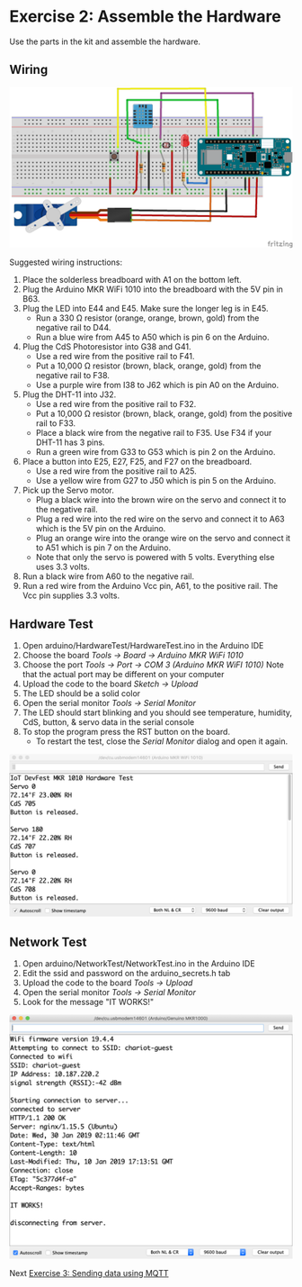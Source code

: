 # Exercise 2: Assemble the Hardware

Use the parts in the kit and assemble the hardware.

## Wiring

![Fritzing Diagram](images/wiring_bb.png)

Suggested wiring instructions:

1. Place the solderless breadboard with A1 on the bottom left.
1. Plug the Arduino MKR WiFi 1010 into the breadboard with the 5V pin in B63.
1. Plug the LED into E44 and E45. Make sure the longer leg is in E45.
   * Run a 330 &#937; resistor (orange, orange, brown, gold) from the negative rail to D44.
   * Run a blue wire from A45 to A50 which is pin 6 on the Arduino.
1. Plug the CdS Photoresistor into G38 and G41.
   * Use a red wire from the positive rail to F41.
   * Put a 10,000 &#937; resistor (brown, black, orange, gold) from the negative rail to F38.
   * Use a purple wire from I38 to J62 which is pin A0 on the Arduino.
1. Plug the DHT-11 into J32.
   * Use a red wire from the positive rail to F32.
   * Put a 10,000 &#937; resistor (brown, black, orange, gold) from the positive rail to F33.
   * Place a black wire from the negative rail to F35. Use F34 if your DHT-11 has 3 pins.
   * Run a green wire from G33 to G53 which is pin 2 on the Arduino.
1. Place a button into E25, E27, F25, and F27 on the breadboard.
   * Use a red wire from the positive rail to A25.
   * Use a yellow wire from G27 to J50 which is pin 5 on the Arduino.
1. Pick up the Servo motor.
   * Plug a black wire into the brown wire on the servo and connect it to the negative rail.
   * Plug a red wire into the red wire on the servo and connect it to A63 which is the 5V pin on the Arduino.
   * Plug an orange wire into the orange wire on the servo and connect it to A51 which is pin 7 on the Arduino.
   * Note that only the servo is powered with 5 volts. Everything else uses 3.3 volts.
1. Run a black wire from A60 to the negative rail.
1. Run a red wire from the Arduino Vcc pin, A61, to the positive rail. The Vcc pin supplies 3.3 volts.


## Hardware Test

1. Open arduino/HardwareTest/HardwareTest.ino in the Arduino IDE
1. Choose the board _Tools -> Board -> Arduino MKR WiFi 1010_
1. Choose the port _Tools -> Port -> COM 3 (Arduino MKR WiFI 1010)_ Note that the actual port may be different on your computer
1. Upload the code to the board _Sketch -> Upload_
1. The LED should be a solid color
1. Open the serial monitor _Tools -> Serial Monitor_
1. The LED should start blinking and you should see temperature, humidity, CdS, button, & servo data in the serial console
1. To stop the program press the RST button on the board.
    * To restart the test, close the _Serial Monitor_ dialog and open it again.

![Arduino serial monitor with hardware test results](images/hardware-test.png)

## Network Test

1. Open arduino/NetworkTest/NetworkTest.ino in the Arduino IDE
1. Edit the ssid and password on the arduino_secrets.h tab
1. Upload the code to the board _Tools -> Upload_
1. Open the serial monitor _Tools -> Serial Monitor_
1. Look for the message "IT WORKS!"

![Arduino serial monitor with network test results](images/network-test.png)

Next [Exercise 3: Sending data using MQTT](exercise3.md)
